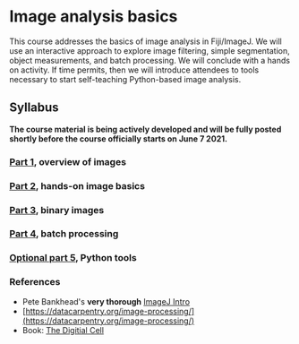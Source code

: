 # Image analysis basics

This course addresses the basics of image analysis in Fiji/ImageJ. We
will use an interactive approach to explore image filtering, simple
segmentation, object measurements, and batch processing. We will
conclude with a hands on activity. If time permits, then we will
introduce attendees to tools necessary to start self-teaching
Python-based image analysis.

## Syllabus

**The course material is being actively developed and will be fully
posted shortly before the course officially starts on June 7 2021.**

### [Part 1](image_analysis_basics_pt1.md), overview of images

### [Part 2](image_analysis_basics_pt2.md), hands-on image basics

### [Part 3](image_analysis_basics_pt3.md), binary images

### [Part 4](image_analysis_basics_pt4.md), batch processing

### [Optional part 5](image_analysis_basics_pt5.md), Python tools

### References

- Pete Bankhead's **very thorough** [ImageJ
  Intro](https://petebankhead.gitbooks.io/imagej-intro)  
- [https://datacarpentry.org/image-processing/](https://datacarpentry.org/image-processing/)
- Book: [The Digitial Cell](https://www.cshlpress.com/default.tpl?cart=16221012231476127106&fromlink=T&linkaction=full&linksortby=oop_title&--eqSKUdatarq=1282)
